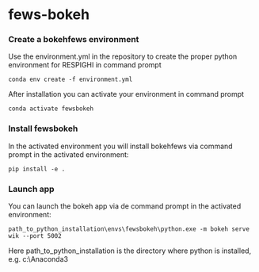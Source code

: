 # fews-bokeh

### Create a bokehfews environment
Use the environment.yml in the repository to create the proper python environment for RESPIGHI in command prompt

```
conda env create -f environment.yml
```

After installation you can activate your environment in command prompt

```
conda activate fewsbokeh
```

### Install fewsbokeh
In the activated environment you will install bokehfews via command prompt in the activated environment:

```
pip install -e .
```

### Launch app
You can launch the bokeh app via de command prompt in the activated environment:

```
path_to_python_installation\envs\fewsbokeh\python.exe -m bokeh serve wik --port 5002
```

Here path_to_python_installation is the directory where python is installed, e.g. c:\Anaconda3
